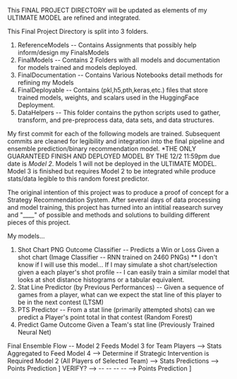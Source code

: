 This FINAL PROJECT DIRECTORY will be updated as elements of my ULTIMATE MODEL are refined and integrated.

This Final Project Directory is split into 3 folders.
1. ReferenceModels -- Contains Assignments that possibly help inform/design my FinalsModels
2. FinalModels -- Contains 2 Folders with all models and documentation for models trained and models deployed.
  1. FinalDocumentation -- Contains Various Notebooks detail methods for refining my Models
  2. FinalDeployable -- Contains (pkl,h5,pth,keras,etc.) files that store trained models, weights, and scalars used in the HuggingFace Deployment.
3. DataHelpers -- This folder contains the python scripts used to gather, transform, and pre-preprocess data, data sets, and data structures.
  


My first commit for each of the following models are trained. Subsequent commits are cleaned for legibility and integration into the final pipeline and ensemble prediction/binary recommendation model.
*THE ONLY GUARANTEED FINISH AND DEPLOYED MODEL BY THE 12/2 11:59pm due date is *Model 2*.
Models 1 will not be deployed in the ULTIMATE MODEL.
Model 3 is finished but requires Model 2 to be integrated while produce stats/data legible to this random forest predictor.

The original intention of this project was to produce a proof of concept for a Strategy Recommendation System. After several days of data processing and model training, this project has turned into an intitial reasearch survey and "____" of possible and methods and solutions to building different pieces of this project.


My models...
1. Shot Chart PNG Outcome Classifier -- Predicts a Win or Loss Given a shot chart (Image Classifier -- RNN trained on 2460 PNGs)
   ** I don't know if I will use this model... If I may simulate a shot chart/selection given a each player's shot profile
   -- I can easily train a similar model that looks at shot distance histograms or a tabular equivalent.
2. Stat Line Predictor (by Previous Performances) -- Given a sequence of games from a player, what can we expect the stat line of this player to be in the next contest (LTSM)
3. PTS Predictor -- From a stat line (primarily attempted shots) can we predict a Player's point total in that contest (Random Forest)
4. Predict Game Outcome Given a Team's stat line (Previously Trained Neural Net)

Final Ensemble Flow -- Model 2 Feeds Model 3 for Team Players --> Stats Aggregated to Feed Model 4 --> Determine if Strategic Intervention is Required
Model 2 (All Players of Selected Team) --> Stats Predictions --> Points Prediction ] VERIFY? --> 
                                       --    --   --   --    --> Points Prediction ]
